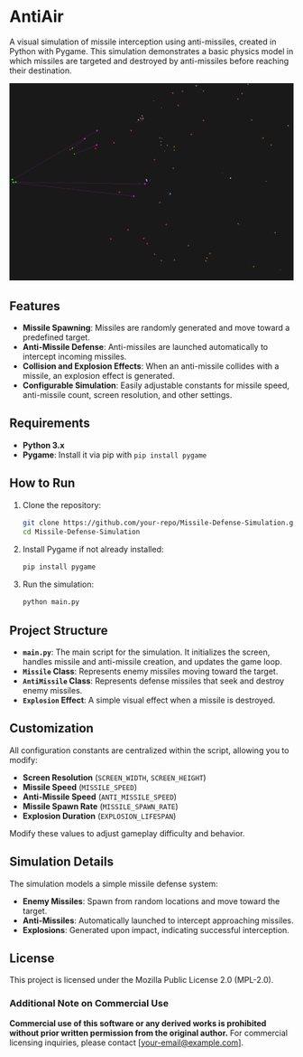 # AntiAir

A visual simulation of missile interception using anti-missiles, created in Python with Pygame. This simulation demonstrates a basic physics model in which missiles are targeted and destroyed by anti-missiles before reaching their destination.

![image](./illustration.png)

## Features

- **Missile Spawning**: Missiles are randomly generated and move toward a predefined target.
- **Anti-Missile Defense**: Anti-missiles are launched automatically to intercept incoming missiles.
- **Collision and Explosion Effects**: When an anti-missile collides with a missile, an explosion effect is generated.
- **Configurable Simulation**: Easily adjustable constants for missile speed, anti-missile count, screen resolution, and other settings.

## Requirements

- **Python 3.x**
- **Pygame**: Install it via pip with `pip install pygame`

## How to Run

1. Clone the repository:
   ```bash
   git clone https://github.com/your-repo/Missile-Defense-Simulation.git
   cd Missile-Defense-Simulation
   ```

2. Install Pygame if not already installed:
   ```bash
   pip install pygame
   ```

3. Run the simulation:
   ```bash
   python main.py
   ```

## Project Structure

- **`main.py`**: The main script for the simulation. It initializes the screen, handles missile and anti-missile creation, and updates the game loop.
- **`Missile` Class**: Represents enemy missiles moving toward the target.
- **`AntiMissile` Class**: Represents defense missiles that seek and destroy enemy missiles.
- **`Explosion` Effect**: A simple visual effect when a missile is destroyed.

## Customization

All configuration constants are centralized within the script, allowing you to modify:

- **Screen Resolution** (`SCREEN_WIDTH`, `SCREEN_HEIGHT`)
- **Missile Speed** (`MISSILE_SPEED`)
- **Anti-Missile Speed** (`ANTI_MISSILE_SPEED`)
- **Missile Spawn Rate** (`MISSILE_SPAWN_RATE`)
- **Explosion Duration** (`EXPLOSION_LIFESPAN`)

Modify these values to adjust gameplay difficulty and behavior.

## Simulation Details

The simulation models a simple missile defense system:
- **Enemy Missiles**: Spawn from random locations and move toward the target.
- **Anti-Missiles**: Automatically launched to intercept approaching missiles.
- **Explosions**: Generated upon impact, indicating successful interception.

## License

This project is licensed under the Mozilla Public License 2.0 (MPL-2.0).

### Additional Note on Commercial Use
**Commercial use of this software or any derived works is prohibited without prior written permission from the original author.** For commercial licensing inquiries, please contact [your-email@example.com].
